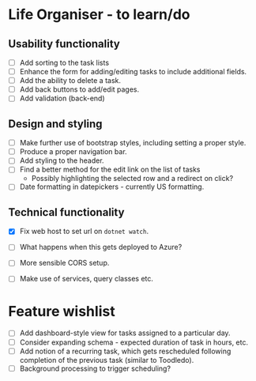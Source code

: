 # Life Organiser - to learn/do

## Usability functionality

- [ ] Add sorting to the task lists
- [ ] Enhance the form for adding/editing tasks to include additional fields.
- [ ] Add the ability to delete a task.
- [ ] Add back buttons to add/edit pages.
- [ ] Add validation (back-end)

## Design and styling

- [ ] Make further use of bootstrap styles, including setting a proper style.
- [ ] Produce a proper navigation bar.
- [ ] Add styling to the header.
- [ ] Find a better method for the edit link on the list of tasks 
	- Possibly highlighting the selected row and a redirect on click?
- [ ] Date formatting in datepickers - currently US formatting.

## Technical functionality

- [X] Fix web host to set url on `dotnet watch`.
- [ ] What happens when this gets deployed to Azure?
- [ ] More sensible CORS setup.
- [ ] Make use of services, query classes etc.


# Feature wishlist

- [ ] Add dashboard-style view for tasks assigned to a particular day.
- [ ] Consider expanding schema - expected duration of task in hours, etc.
- [ ] Add notion of a recurring task, which gets rescheduled following completion of the previous task (similar to Toodledo).
- [ ] Background processing to trigger scheduling?
